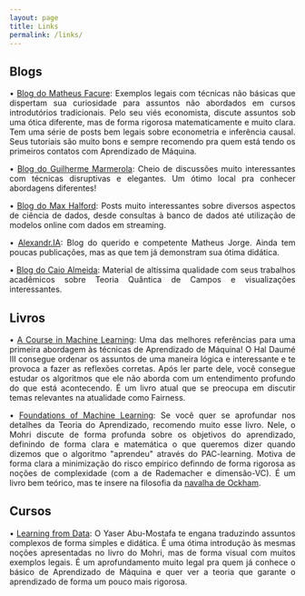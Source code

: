 ```yaml
---
layout: page
title: Links
permalink: /links/
---
```


## Blogs

<p><div align="justify"> &bull; <a href="https://matheusfacure.github.io/">Blog do Matheus Facure</a>: Exemplos legais com técnicas não básicas que dispertam sua curiosidade para assuntos não abordados em cursos introdutórios tradicionais. Pelo seu viés economista, discute assuntos sob uma ótica diferente, mas de forma rigorosa matematicamente e muito clara. Tem uma série de posts bem legais sobre econometria e inferência causal. Seus tutoriais são muito bons e sempre recomendo pra quem está tendo os primeiros contatos com Aprendizado de Máquina.</div></p>

<p><div align="justify"> &bull; <a href="https://gdmarmerola.github.io/">Blog do Guilherme Marmerola</a>: Cheio de discussões muito interessantes com técnicas disruptivas e elegantes. Um ótimo local pra conhecer abordagens diferentes!</div></p>

<p><div align="justify"> &bull; <a href="https://maxhalford.github.io/">Blog do Max Halford</a>: Posts muito interessantes sobre diversos aspectos de ciência de dados, desde consultas à banco de dados até utilização de modelos online com dados em streaming.</div></p>

<p><div align="justify"> &bull; <a href="https://matheusjorge.github.io/">Alexandr.IA</a>: Blog do querido e competente Matheus Jorge. Ainda tem poucas publicações, mas as que tem já demonstram sua ótima didática.</div></p>

<p><div align="justify"> &bull; <a href="https://sites.google.com/view/caioalmeida">Blog do Caio Almeida</a>: Material de altíssima qualidade com seus trabalhos acadêmicos sobre Teoria Quântica de Campos e visualizações interessantes.</div></p>

## Livros

<p><div align="justify"> &bull; <a href="http://ciml.info/">A Course in Machine Learning</a>: Uma das melhores referências para uma primeira abordagem às técnicas de Aprendizado de Máquina! O Hal Daumé III consegue ordenar os assuntos de uma maneira lógica e interessante e te provoca a fazer as reflexões corretas. Após ler parte dele, você consegue estudar os algoritmos que ele não aborda com um entendimento profundo do que está acontecendo. É um livro atual que se preocupa em discutir temas relevantes na atualidade como Fairness.</div></p>

<p><div align="justify"> &bull; <a href="https://cs.nyu.edu/~mohri/mlbook/">Foundations of Machine Learning</a>: Se você quer se aprofundar nos detalhes da Teoria do Aprendizado, recomendo muito esse livro. Nele, o Mohri discute de forma profunda sobre os objetivos do aprendizado, definindo de forma clara e matemática o que queremos dizer quando dizemos que o algoritmo "aprendeu" através do PAC-learning. Motiva de forma clara a minimização do risco empírico definndo de forma rigorosa as noções de complexidade (com a de Rademacher e dimensão-VC). É um livro bem teórico, mas te insere na filosofia da <a href="https://pt.wikipedia.org/wiki/Navalha_de_Ockham">navalha de Ockham</a>.</div></p>

## Cursos

<p><div align="justify"> &bull; <a href="https://work.caltech.edu/index.html">Learning from Data</a>: O Yaser Abu-Mostafa te engana traduzindo assuntos complexos de forma simples e didática. É uma ótima introdução às mesmas noções apresentadas no livro do Mohri, mas de forma visual com muitos exemplos legais. É um aprofundamento muito legal pra quem já conhece o básico de Aprendizado de Máquina e quer ver a teoria que garante o aprendizado de forma um pouco mais rigorosa.</div></p>
